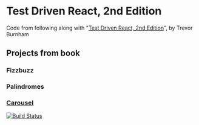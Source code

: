 # Test Driven React, 2nd Edition

Code from following along with "[Test Driven React, 2nd Edition](https://www.pragprog.com/titles/tbreact2/test-driven-react-second-edition/)", by Trevor Burnham

## Projects from book

### Fizzbuzz

### Palindromes

### [Carousel](carousel/README.md)

[![Build Status](https://app.travis-ci.com/randyL78/test-drive-react-2nd-edition.svg?token=mSdkyLyzVs7pYagcpmSX&branch=main)](https://app.travis-ci.com/randyL78/test-drive-react-2nd-edition)
